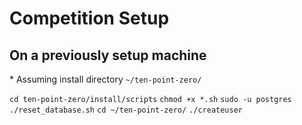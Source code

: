 # Competition Setup

## On a previously setup machine

\* Assuming install directory `~/ten-point-zero/`

`cd ten-point-zero/install/scripts`
`chmod +x *.sh`
`sudo -u postgres ./reset_database.sh`
`cd ~/ten-point-zero/`
`./createuser`
